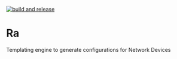 [![build and release](https://github.com/192-Support-Squadron/Ra/actions/workflows/ci.yml/badge.svg)](https://github.com/192-Support-Squadron/Ra/actions/workflows/ci.yml)
# Ra
Templating engine to generate configurations for Network Devices
